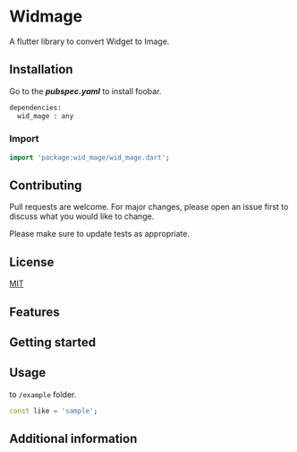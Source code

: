 <!--
This README describes the package. If you publish this package to pub.dev,
this README's contents appear on the landing page for your package.

For information about how to write a good package README, see the guide for
[writing package pages](https://dart.dev/guides/libraries/writing-package-pages).

For general information about developing packages, see the Dart guide for
[creating packages](https://dart.dev/guides/libraries/create-library-packages)
and the Flutter guide for
[developing packages and plugins](https://flutter.dev/developing-packages).
-->

# Widmage

A flutter library to convert Widget to Image.

## Installation

Go to the __*pubspec.yaml*__ to install foobar.

```bash
dependencies:
  wid_mage : any
```

### Import

```Dart
import 'package:wid_mage/wid_mage.dart';

```

## Contributing

Pull requests are welcome. For major changes, please open an issue first
to discuss what you would like to change.

Please make sure to update tests as appropriate.

## License

[MIT](https://choosealicense.com/licenses/mit/)

## Features



## Getting started



## Usage


to `/example` folder.

```dart
const like = 'sample';
```

## Additional information

